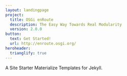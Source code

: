 ```yaml
---
layout: landingpage
project:
  title: OSGi enRoute
  description: The Easy Way Towards Real Modularity
  version: 2.0.0
button:
  text: Get Started!
  url: http://enroute.osgi.org/
heroheader:
  trianglify: true
---
```


A Site Starter Materialize Templates for Jekyll.



